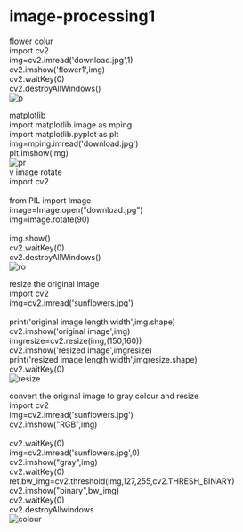 # image-processing1
flower colur<br>
import cv2<br>
img=cv2.imread('download.jpg',1)<br>
cv2.imshow('flower1',img)<br>
cv2.waitKey(0)<br>
cv2.destroyAllWindows()<br>
![p](https://user-images.githubusercontent.com/98145915/174048358-3e71801e-8c8a-4321-b19c-7a9d312001a6.png)

matplotlib<br>
import matplotlib.image as mping<br>
import matplotlib.pyplot as plt<br>
img=mping.imread('download.jpg')<br>
plt.imshow(img)<br>
![pr](https://user-images.githubusercontent.com/98145915/174048578-8c840dce-ce42-4bb0-8f1b-7d8df3382da4.png)<br>
v
 image rotate<br>
 import cv2<br><br>
from PIL import Image<br>
image=Image.open("download.jpg")<br>
img=image.rotate(90)<br><br>
img.show()<br>
cv2.waitKey(0)<br>
cv2.destroyAllWindows()<br>
![ro](https://user-images.githubusercontent.com/98145915/174048841-ed88c70c-f9d8-4203-aa47-9d43b7a1bf50.png)<br>

resize the original image<br>
import cv2<br>
img=cv2.imread('sunflowers.jpg')<br><br>
print('original image length width',img.shape)<br>
cv2.imshow('original image',img)<br>
imgresize=cv2.resize(img,(150,160))<br>
cv2.imshow('resized image',imgresize)<br>
print('resized image length width',imgresize.shape)<br>
cv2.waitKey(0)<br>
![resize](https://user-images.githubusercontent.com/98145915/174047204-98560a67-dda4-446f-9164-d69fbccc2c59.png)


convert the original image to gray colour and resize<br>
import cv2<br>
img=cv2.imread('sunflowers.jpg')<br>
cv2.imshow("RGB",img)<br><br>
cv2.waitKey(0)<br>
img=cv2.imread('sunflowers.jpg',0)<br>
cv2.imshow("gray",img)<br>
cv2.waitKey(0)<br>
ret,bw_img=cv2.threshold(img,127,255,cv2.THRESH_BINARY)<br>
cv2.imshow("binary",bw_img)<br>
cv2.waitKey(0)<br>
cv2.destroyAllwindows<br>
![colour](https://user-images.githubusercontent.com/98145915/174048007-5635afdd-b8a8-4a1a-8284-2fdc17eab4ed.png)
